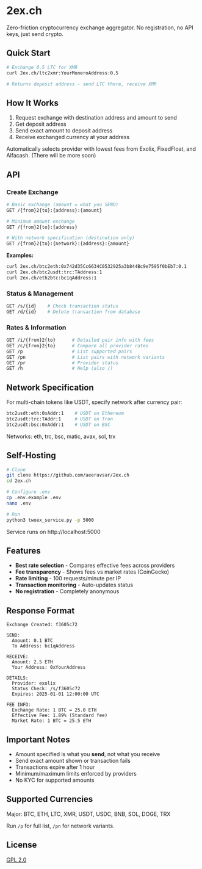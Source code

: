 # 2ex.ch

Zero-friction cryptocurrency exchange aggregator. No registration, no API keys, just send crypto.

## Quick Start

```bash
# Exchange 0.5 LTC for XMR
curl 2ex.ch/ltc2xmr:YourMoneroAddress:0.5

# Returns deposit address - send LTC there, receive XMR
```

## How It Works

1. Request exchange with destination address and amount to send
2. Get deposit address
3. Send exact amount to deposit address
4. Receive exchanged currency at your address

Automatically selects provider with lowest fees from Exolix, FixedFloat, and Alfacash. (There will be more soon)

## API

### Create Exchange

```bash
# Basic exchange (amount = what you SEND)
GET /{from}2{to}:{address}:{amount}

# Minimum amount exchange
GET /{from}2{to}:{address}

# With network specification (destination only)
GET /{from}2{to}:{network}:{address}:{amount}
```

**Examples:**
```bash
curl 2ex.ch/btc2eth:0x742d35Cc6634C0532925a3b844Bc9e7595f0bEb7:0.1
curl 2ex.ch/btc2usdt:trc:TAddress:1
curl 2ex.ch/eth2btc:bc1qAddress:1
```

### Status & Management

```bash
GET /s/{id}    # Check transaction status
GET /d/{id}    # Delete transaction from database
```

### Rates & Information

```bash
GET /i/{from}2{to}      # Detailed pair info with fees
GET /c/{from}2{to}      # Compare all provider rates
GET /p                  # List supported pairs
GET /pn                 # List pairs with network variants
GET /pr                 # Provider status
GET /h                  # Help (also /)
```

## Network Specification

For multi-chain tokens like USDT, specify network after currency pair:

```bash
btc2usdt:eth:0xAddr:1    # USDT on Ethereum
btc2usdt:trc:TAddr:1     # USDT on Tron
btc2usdt:bsc:0xAddr:1    # USDT on BSC
```

Networks: eth, trc, bsc, matic, avax, sol, trx

## Self-Hosting

```bash
# Clone
git clone https://github.com/aeeravsar/2ex.ch
cd 2ex.ch

# Configure .env
cp .env.example .env
nano .env

# Run
python3 twoex_service.py -p 5000
```

Service runs on http://localhost:5000

## Features

- **Best rate selection** - Compares effective fees across providers
- **Fee transparency** - Shows fees vs market rates (CoinGecko)
- **Rate limiting** - 100 requests/minute per IP
- **Transaction monitoring** - Auto-updates status
- **No registration** - Completely anonymous

## Response Format

```
Exchange Created: f3605c72

SEND:
  Amount: 0.1 BTC
  To Address: bc1qAddress

RECEIVE:
  Amount: 2.5 ETH
  Your Address: 0xYourAddress

DETAILS:
  Provider: exolix
  Status Check: /s/f3605c72
  Expires: 2025-01-01 12:00:00 UTC

FEE INFO:
  Exchange Rate: 1 BTC = 25.0 ETH
  Effective Fee: 1.89% (Standard fee)
  Market Rate: 1 BTC = 25.5 ETH
```

## Important Notes

- Amount specified is what you **send**, not what you receive
- Send exact amount shown or transaction fails
- Transactions expire after 1 hour
- Minimum/maximum limits enforced by providers
- No KYC for supported amounts

## Supported Currencies

Major: BTC, ETH, LTC, XMR, USDT, USDC, BNB, SOL, DOGE, TRX

Run `/p` for full list, `/pn` for network variants.

## License

[GPL 2.0](LICENSE)
